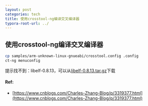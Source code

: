 ```yaml
---
layout: post
categories: tech
title: 使用crosstool-ng编译交叉编译器
typora-root-url: ../
---
```

## 使用crosstool-ng编译交叉编译器
```bash
cp samples/arm-unknown-linux-gnueabi/crosstool.config .config
ct-ng menuconfig
```

提示找不到：libelf-0.8.13，可以从[libelf-0.8.13.tar.gz](https://github.com/pd2-linux/tina/blob/master/dl/libelf-0.8.13.tar.gz?raw=true)下载

#### Ref:

- [https://www.cnblogs.com/Charles-Zhang-Blog/p/3319377.html](https://www.cnblogs.com/Charles-Zhang-Blog/p/3319377.html)